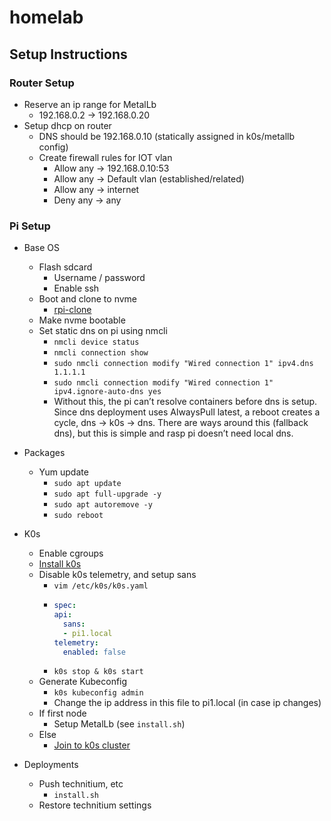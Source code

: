 # homelab

## Setup Instructions

### Router Setup

- Reserve an ip range for MetalLb
  - 192.168.0.2 -> 192.168.0.20
- Setup dhcp on router
  - DNS should be 192.168.0.10 (statically assigned in k0s/metallb config)
  - Create firewall rules for IOT vlan
    - Allow any -> 192.168.0.10:53
    - Allow any -> Default vlan (established/related)
    - Allow any -> internet
    - Deny any -> any

### Pi Setup

- Base OS
  - Flash sdcard
    - Username / password
    - Enable ssh
  - Boot and clone to nvme
    - [rpi-clone](https://github.com/geerlingguy/rpi-clone)
  - Make nvme bootable
  - Set static dns on pi using nmcli
    - `nmcli device status`
    - `nmcli connection show`
    - `sudo nmcli connection modify "Wired connection 1" ipv4.dns 1.1.1.1`
    - `sudo nmcli connection modify "Wired connection 1" ipv4.ignore-auto-dns yes`
    - Without this, the pi can’t resolve containers before dns is setup. Since dns deployment uses AlwaysPull latest, a reboot creates a cycle, dns -> k0s -> dns. There are ways around this (fallback dns), but this is simple and rasp pi doesn’t need local dns.
- Packages
  - Yum update
    - `sudo apt update`
    - `sudo apt full-upgrade -y`
    - `sudo apt autoremove -y`
    - `sudo reboot`

- K0s
  - Enable cgroups
  - [Install k0s](https://docs.k0sproject.io/stable/install)
  - Disable k0s telemetry, and setup sans
    - `vim /etc/k0s/k0s.yaml`
    - ```yaml
      spec:
      api:
        sans:
        - pi1.local
      telemetry:
        enabled: false
      ```
    - `k0s stop & k0s start`
  - Generate Kubeconfig
    - `k0s kubeconfig admin`
    - Change the ip address in this file to pi1.local (in case ip changes)
  - If first node
    - Setup MetalLb (see `install.sh`)
  - Else
    - [Join to k0s cluster](https://docs.k0sproject.io/v0.11.0/k0s-multi-node)

- Deployments
  - Push technitium, etc
    - `install.sh`
  - Restore technitium settings